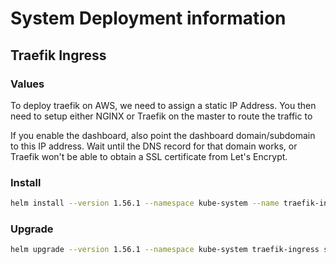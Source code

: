 # System Deployment information

## Traefik Ingress

### Values

To deploy traefik on AWS, we need to assign a static IP Address.  You then need to setup either NGINX or Traefik on the master to route the traffic to


If you enable the dashboard, also point the dashboard domain/subdomain to this IP address. Wait until the DNS record for that domain works, or Traefik won't be able to obtain a SSL certificate from Let's Encrypt.

### Install

```bash
helm install --version 1.56.1 --namespace kube-system --name traefik-ingress stable/traefik -f system/traefik-ingress/values.yaml
```

### Upgrade

```bash
helm upgrade --version 1.56.1 --namespace kube-system traefik-ingress stable/traefik -f /system/traefik-ingress/values.yaml
```